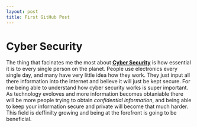 ```yaml
---
layout: post
title: First GitHub Post
---
```

# Cyber Security 
The thing that facinates me the most about **[Cyber Security](https://www.cisco.com/site/us/en/learn/topics/security/what-is-cybersecurity.html)** is how essential it is to every single person on the planet. People use electronics every single day, and many have very little idea how they work. They just input all there information into the internet and believe it will just be kept secure. For me being able to understand how cyber security works is super important. As technology evoloves and more information becomes obtaniable there will be more people trying to obtain _confidential information_, and being able to keep your information secure and private will become that much harder. This field is deffinilty growing and being at the forefront is going to be beneficial. 
